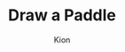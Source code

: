 ---
index : 11
author : Kion
title : Draw a Paddle
slug : gtk-brickout
source : https://github.com/kion-dgl/DashGL-GTK-Brickout-Tutorial/tree/master/11_Draw_a_Paddle
length : 18
---
